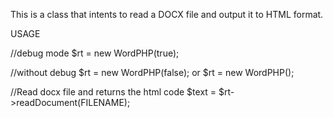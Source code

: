 This is a class that intents to read a DOCX file and output it to HTML format.

USAGE

//debug mode
$rt = new WordPHP(true);

//without debug
$rt = new WordPHP(false); or $rt = new WordPHP();

//Read docx file and returns the html code
$text = $rt->readDocument(FILENAME);
